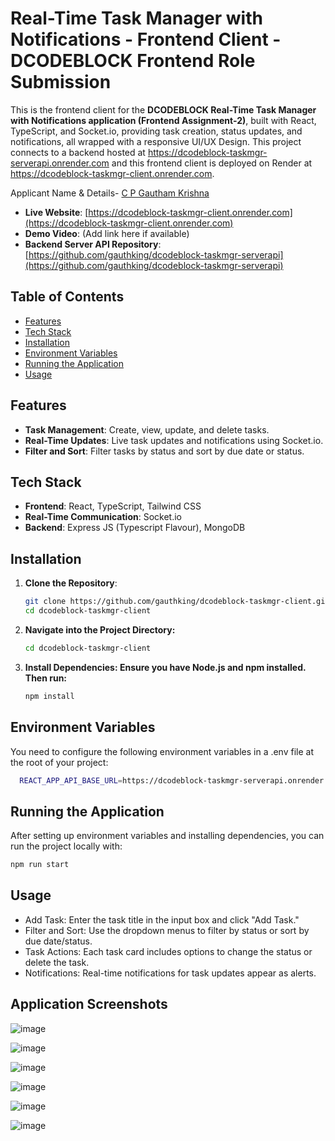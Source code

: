 #  Real-Time Task Manager with Notifications - Frontend Client - DCODEBLOCK Frontend Role Submission

This is the frontend client for the **DCODEBLOCK Real-Time Task Manager with Notifications application (Frontend Assignment-2)**, built with React, TypeScript, and Socket.io, providing task creation, status updates, and notifications, all wrapped with a responsive UI/UX Design. This project connects to a backend hosted at https://dcodeblock-taskmgr-serverapi.onrender.com and this frontend client is deployed on Render at https://dcodeblock-taskmgr-client.onrender.com.

Applicant Name & Details- [C P Gautham Krishna](https://www.linkedin.com/in/c-p-gautham-krishna-580450227/)

- **Live Website**: [https://dcodeblock-taskmgr-client.onrender.com](https://dcodeblock-taskmgr-client.onrender.com)
- **Demo Video**: (Add link here if available)
- **Backend Server API Repository**: [https://github.com/gauthking/dcodeblock-taskmgr-serverapi](https://github.com/gauthking/dcodeblock-taskmgr-serverapi)
  
## Table of Contents

- [Features](#features)
- [Tech Stack](#tech-stack)
- [Installation](#installation)
- [Environment Variables](#environment-variables)
- [Running the Application](#running-the-application)
- [Usage](#usage)

## Features

- **Task Management**: Create, view, update, and delete tasks.
- **Real-Time Updates**: Live task updates and notifications using Socket.io.
- **Filter and Sort**: Filter tasks by status and sort by due date or status.

## Tech Stack

- **Frontend**: React, TypeScript, Tailwind CSS
- **Real-Time Communication**: Socket.io
- **Backend**: Express JS (Typescript Flavour), MongoDB
## Installation

1. **Clone the Repository**:
   ```bash
   git clone https://github.com/gauthking/dcodeblock-taskmgr-client.git
   cd dcodeblock-taskmgr-client

2. **Navigate into the Project Directory:**
   ```bash
   cd dcodeblock-taskmgr-client

3. **Install Dependencies: Ensure you have Node.js and npm installed. Then run:**
   ```bash
   npm install


## Environment Variables
You need to configure the following environment variables in a .env file at the root of your project:
  ```bash
    REACT_APP_API_BASE_URL=https://dcodeblock-taskmgr-serverapi.onrender.com
```

## Running the Application
After setting up environment variables and installing dependencies, you can run the project locally with:
   ```bash
   npm run start
```

## Usage
- Add Task: Enter the task title in the input box and click "Add Task."
- Filter and Sort: Use the dropdown menus to filter by status or sort by due date/status.
- Task Actions: Each task card includes options to change the status or delete the task.
- Notifications: Real-time notifications for task updates appear as alerts.

## Application Screenshots

![image](https://github.com/user-attachments/assets/5af211a7-2078-481d-bbf1-4f460521e395)

![image](https://github.com/user-attachments/assets/e234320b-0c71-4c26-b0af-ae0d88125956)

![image](https://github.com/user-attachments/assets/db917f9f-9a85-4192-be17-37646b0e9423)

![image](https://github.com/user-attachments/assets/c615e980-b779-450f-a576-6b727b1700fa)

![image](https://github.com/user-attachments/assets/6368fb3e-9cb4-43ae-a8a0-c664ed87e494)

![image](https://github.com/user-attachments/assets/efef648f-a99f-4f18-8c26-18fad9c32216)


